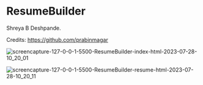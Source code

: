 # ResumeBuilder

Shreya B Deshpande.

Credits: https://github.com/prabinmagar


![screencapture-127-0-0-1-5500-ResumeBuilder-index-html-2023-07-28-10_20_01](https://github.com/iamShreyaD/ResumeBuilder/assets/70312732/1568b616-9a78-4af4-8e69-403bc6f549e0)




![screencapture-127-0-0-1-5500-ResumeBuilder-resume-html-2023-07-28-10_20_11](https://github.com/iamShreyaD/ResumeBuilder/assets/70312732/1b88fe56-a561-4566-8e77-9a4a1572fa11)
